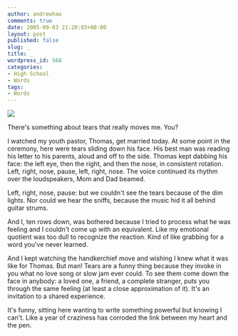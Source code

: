 ```yaml
---
author: andrewhao
comments: true
date: 2005-09-03 21:20:03+00:00
layout: post
published: false
slug: _
title: _
wordpress_id: 568
categories:
- High School
- Words
tags:
- Words
---
```


![](http://estherandthomas.com/images/home_image1.jpg)

There's something about tears that really moves me. You?

I watched my youth pastor, Thomas, get married today. At some point in the ceremony, here were tears sliding down his face. His best man was reading his letter to his parents, aloud and off to the side. Thomas kept dabbing his face: the left eye, then the right, and then the nose, in consistent rotation. Left, right, nose, pause, left, right, nose. The voice continued its rhythm over the loudspeakers, Mom and Dad beamed.

Left, right, nose, pause: but we couldn't see the tears because of the dim lights. Nor could we hear the sniffs, because the music hid it all behind guitar strums.

And I, ten rows down, was bothered because I tried to process what he was feeling and I couldn't come up with an equivalent. Like my emotional quotient was too dull to recognize the reaction. Kind of like grabbing for a word you've never learned.

And I kept watching the handkerchief move and wishing I knew what it was like for Thomas. But man! Tears are a funny thing because they invoke in you what no love song or slow jam ever could. To see them come down the face in anybody: a loved one, a friend, a complete stranger, puts you through the same feeling (at least a close approximation of it). It's an invitation to a shared experience.

It's funny, sitting here wanting to write something powerful but knowing I can't. Like a year of craziness has corroded the link between my heart and the pen.
